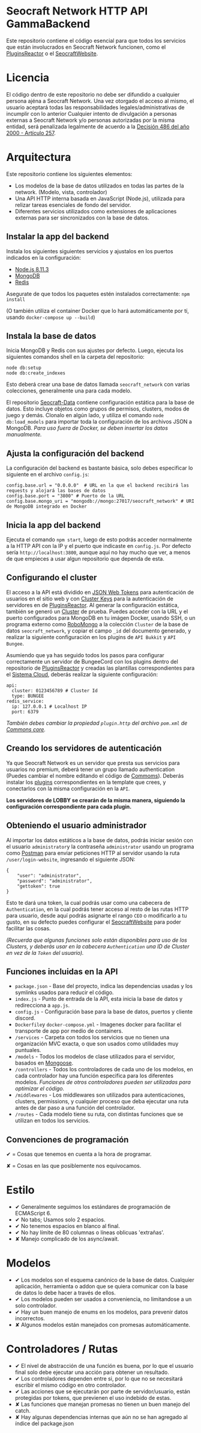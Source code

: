 Seocraft Network HTTP API GammaBackend
===================

Este repositorio contiene el código esencial para que todos los servicios que están involucrados en Seocraft Network funcionen, como el [PluginsReactor](https://gitlab.com/SeocraftNetwork/PluginsReactor) o el [SeocraftWebsite](https://gitlab.com/SeocraftNetwork/SeocraftWebsite).

# Licencia

El código dentro de este repositorio no debe ser difundido a cualquier persona ajéna a Seocraft Network.
Una vez otorgado el acceso al mismo, el usuario aceptará todas las responsabilidades legales/administrativas
de incumplir con lo anterior Cualquier intento de divulgación a personas externas a Seocraft Network y/o personas autorizadas por la misma entidad, será penalizada legalmente de acuerdo a la [Decisión 486 del año 2000 - Artículo 257](http://www.wipo.int/edocs/lexdocs/laws/es/can/can012es.pdf).

# Arquitectura

Este repositorio contiene los siguientes elementos:

* Los modelos de la base de datos utilizados en todas las partes de la network. (Modelo, vista, controlador)
* Una API HTTP interna basada en JavaScript (Node.js), utilizada para relizar tareas esenciales de fondo del servidor.
* Diferentes servicios utilizados como extensiones de aplicaciones externas para ser sincronizados con la base de datos.

## Instalar la app del backend

Instala los siguientes siguientes servicios y ajustalos en los puertos indicados en la configuración:
* [Node.js 8.11.3](https://nodejs.org/es/)
* [MongoDB](http://www.mongodb.org/)
* [Redis](http://redis_service.io/)

Asegurate de que todos los paquetes estén instalados correctamente: `npm install`

(O también utiliza el container Docker que lo hará automáticamente por tí, usando `docker-compose up --build`)

## Instala la base de datos

Inicia MongoDB y Redis con sus ajustes por defecto. Luego, ejecuta los siguientes comandos shell en la carpeta del repositorio:

    node db:setup
    node db:create_indexes
    
Esto deberá crear una base de datos llamada `seocraft_network` con varias colecciones, generalmente una para cada modelo.

El repositorio [Seocraft-Data](https://gitlab.com/SeocraftNetwork/Seocraft-Data) contiene configuración estática para la base de datos.
Esto incluye objetos como grupos de permisos, clusters, modos de juego y demás.
Clonalo en algún lado, y utiliza el comando `node db:load_models` para importar toda la configuración de los archivos JSON a MongoDB. *Para uso fuera de Docker, se deben insertar los datos manualmente.*

## Ajusta la configuración del backend

La configuración del backend es bastante básica, solo debes especificar lo siguiente en el archivo `config.js`:

    config.base.url = "0.0.0.0"  # URL en la que el backend recibirá las requests y alojará las bases de datos
    config.base.port = "3800" # Puerto de la URL
    config.base.mongo_uri = "mongodb://mongo:27017/seocraft_network" # URI de MongoDB integrado en Docker

## Inicia la app del backend

Ejecuta el comando `npm start`, luego de esto podrás acceder normalmente a la HTTP API con la IP y el puerto que indicaste en `config.js`. Por defecto sería `http://localhost:3800`, aunque aquí no hay mucho que ver, a menos de que empieces a usar algun repositorio que dependa de esta.

## Configurando el cluster

El acceso a la API está dividido en [JSON Web Tokens](https://gitlab.com/SeocraftNetwork/Seocraft-API/blob/master/middlewares/authentication.js) para autenticación de usuarios en el sitio web y con [Cluster Keys](https://gitlab.com/SeocraftNetwork/Seocraft-API/blob/master/middlewares/cluster.js) para la autenticación de servidores en de [PluginsReactor](https://gitlab.com/SeocraftNetwork/PluginsReactor). Al generar la configuración estática, también se generó un [Cluster](https://gitlab.com/SeocraftNetwork/Seocraft-API/blob/master/models/minecraft/cluster.js) de prueba. Puedes acceder con la URL y el puerto configurados para MongoDB en tu imágen Docker, usando SSH, o un programa externo como [RoboMongo](https://robomongo.org/) a la colección `Cluster` de la base de datos `seocraft_network`, y copiar el campo `_id` del documento generado, y realizar la siguiente configuración en los plugins de `API Bukkit` y `API Bungee`.

Asumiendo que ya has seguido todos los pasos para configurar correctamente un servidor de BungeeCord con los plugins dentro del repositorio de [PluginsReactor](https://gitlab.com/SeocraftNetwork/PluginsReactor) y creadas las plantillas correspondientes para el [Sistema Cloud](https://github.com/Dytanic/CloudNet), deberás realizar la siguiente configuración:

    api:
      cluster: 0123456789 # Cluster Id
      type: BUNGEE
    redis_service:
      ip: 127.0.0.1 # Localhost IP
      port: 6379


*También debes cambiar la propiedad `plugin.http` del archivo `pom.xml` de [Commons core](https://gitlab.com/SeocraftNetwork/PluginsReactor/tree/master/Commons/core).*

## Creando los servidores de autenticación

Ya que Seocraft Network es un servidor que presta sus servicios para usuarios no premium, deberá tener un grupo llamado authentication (Puedes cambiar el nombre editando el código de [Commoms](https://gitlab.com/SeocraftNetwork/PluginsReactor/tree/master/Commons)). Deberás instalar los [plugins](https://gitlab.com/SeocraftNetwork/PluginsReactor/) correspondientes en la template que crees, y conectarlos con la misma configuración en la `API`.

**Los servidores de LOBBY se crearán de la misma manera, siguiendo la configuración correspondiente para cada plugin.**

## Obteniendo el usuario administrador

Al importar los datos estáticos a la base de datos, podrás iniciar sesión con el usuario `administrator`y la contraseña `administrator` usando un programa como [Postman](https://www.getpostman.com/) para enviar peticiones HTTP al servidor usando la ruta `/user/login-website`, ingresando el siguiente JSON:

    {
        "user": "administrator",
        "password": "administrator",
        "gettoken": true
    }

Esto te dará una token, la cual podrás usar como una cabecera de `Authentication`, en la cual podrás tener acceso al resto de las rutas HTTP para usuario, desde aquí podrás asignarte el rango `CEO` o modificarlo a tu gusto, en su defecto puedes configurar el [SeocraftWebsite](https://gitlab.com/SeocraftNetwork/SeocraftWebsite) para poder facilitar las cosas.

*(Recuerda que algunas funciones solo están disponibles para uso de los Clusters, y deberás usar en la cabecera `Authentication` una ID de Cluster en vez de la `Token` del usuario).*

## Funciones incluidas en la API

* `package.json` - Base del proyecto, indica las dependencias usadas y los symlinks usados para reducir el código.
* `index.js` - Punto de entrada de la API, esta inicia la base de datos y redirecciona a `app.js`.
* `config.js` - Configuración base para la base de datos, puertos y cliente discord.
* `Dockerfile`y `docker-compose.yml` - Imagenes docker para facilitar el transporte de app por medio de containers.
* `/services` - Carpeta con todos los servicios que no tienen una organización MVC exacta, o que son usados como utilidades muy puntuales.
* `/models` - Todos los modelos de clase utilizados para el servidor, basados en [Mongoose](https://mongoosejs.com/).
* `/controllers` - Todos los controladores de cada uno de los modelos, en cada controlador hay una función especifica para los diferentes modelos. *Funciones de otros controladores pueden ser utilizadas para optimizar el código.*
* `/middlewares` - Los middlewares son utilizados para autenticaciones, clusters, permissions, y cualquier proceso que deba ejecutar una ruta antes de dar paso a una función del controlador.
* `/routes` - Cada modelo tiene su ruta, con distintas funciones que se utilizan en todos los servicios.


## Convenciones de programación

✔ = Cosas que tenemos en cuenta a la hora de programar.

✘ = Cosas en las que posiblemente nos equivocamos.

# Estilo

* ✔ Generalmente seguimos los estándares de programación de ECMAScript 6.
* ✔ No tabs; Usamos solo 2 espacios.
* ✔ No tenemos espacios en blanco al final.
* ✔ No hay límite de 80 columnas o líneas oblicuas 'extrañas'.
* ✘ Manejo complicado de los async/await.

# Modelos

* ✔ Los modelos son el esquema canónico de la base de datos. Cualquier aplicación, herramienta o addon que se quiera comunicar con la base de datos lo debe hacer a través de ellos.
* ✔ Los modelos pueden ser usados a conveniencia, no limitandose a un solo controlador.
* ✔ Hay un buen manejo de enums en los modelos, para prevenir datos incorrectos.
* ✘ Algunos modelos están manejados con promesas automáticamente.

# Controladores / Rutas

* ✔ El nivel de abstracción de una función es buena, por lo que el usuario final solo debe ejecutar una acción para obtener un resultado.
* ✔ Los controladores dependen entre si, por lo que no se necesitará escribir el mismo código en otro controlador.
* ✔ Las acciones que se ejecutarán por parte de servidor/usuario, están protegidas por tokens, que previenen el uso indebido de estas.
* ✘ Las funciones que manejan promesas no tienen un buen manejo del catch.
* ✘ Hay algunas dependencias internas que aún no se han agregado al índice del package.json




